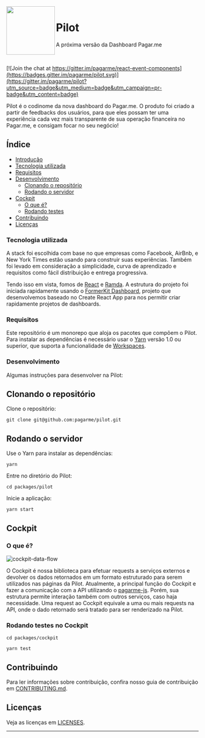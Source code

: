 <img src="https://avatars1.githubusercontent.com/u/3846050?v=4&s=200" width="127px" height="127px" align="left"/>

# Pilot

A próxima versão da Dashboard Pagar.me

<br>

[![Join the chat at https://gitter.im/pagarme/react-event-components](https://badges.gitter.im/pagarme/pilot.svg)](https://gitter.im/pagarme/pilot?utm_source=badge&utm_medium=badge&utm_campaign=pr-badge&utm_content=badge)
<br>


Pilot é o codinome da nova dashboard do Pagar.me. O produto foi criado
a partir de feedbacks dos usuários, para que eles possam ter uma
experiência cada vez mais transparente de sua operação financeira no
Pagar.me, e consigam focar no seu negócio!

## Índice

- [Introdução](#introducao)
- [Tecnologia utilizada](tecnologia-utilizada)
- [Requisitos](#requisitos)
- [Desenvolvimento](#developing)
	- [Clonando o repositório](#clonando-o-repositorio)
	- [Rodando o servidor](#rodando-o-servidor)
- [Cockpit](#cockpit)
	- [O que é?](#o-que-e)
	- [Rodando testes](#rodando-testes)
- [Contribuindo](#contribuindo)
- [Licenças](#licencas)

### Tecnologia utilizada

A stack foi escolhida com base no que empresas como Facebook, AirBnb,
e New York Times estão usando para construir suas experiências. Também foi
levado em consideração a simplicidade, curva de aprendizado e requisitos
como fácil distribuição e entrega progressiva.

Tendo isso em vista, fomos de [React](http://github.com/facebook/react) e [Ramda](https://github.com/ramda/ramda). 
A estrutura do projeto foi iniciada rapidamente usando o [FormerKit Dashboard](https://github.com/pagarme/react-scripts-former-kit-dashboard),
projeto que desenvolvemos baseado no Create React App para nos permitir
criar rapidamente projetos de dashboards.

### Requisitos

Este repositório é um monorepo que aloja os pacotes que compõem o Pilot.
Para instalar as dependências é necessário usar o
[Yarn](https://yarnpkg.com/en) versão 1.0 ou superior, que suporta a
funcionalidade de [Workspaces](https://yarnpkg.com/lang/en/docs/workspaces/).

### Desenvolvimento

Algumas instruções para desenvolver na Pilot:

## Clonando o repositório

Clone o repositório:

```
git clone git@github.com:pagarme/pilot.git
```

## Rodando o servidor

Use o Yarn para instalar as dependências:

```
yarn
```

Entre no diretório do Pilot:

```
cd packages/pilot
```

Inicie a aplicação:

```
yarn start
```

## Cockpit

### O que é?

![cockpit-data-flow](https://user-images.githubusercontent.com/20358128/42246516-48de3114-7ef3-11e8-8428-8b3462b7eb92.png)

O Cockpit é nossa biblioteca para efetuar requests a serviços externos e devolver os dados retornados em um formato estruturado para serem utilizados nas páginas da Pilot. Atualmente, a principal função do Cockpit e fazer a comunicação com a API utilizando o [pagarme-js](https://github.com/pagarme/pagarme-js). Porém, sua estrutura permite interação também com outros serviços, caso haja necessidade. Uma request ao Cockpit equivale a uma ou mais requests na API, onde o dado retornado será tratado para ser renderizado na Pilot.

### Rodando testes no Cockpit

```
cd packages/cockpit
```

```
yarn test
```

## Contribuindo

Para ler informações sobre contribuição, confira nosso guia de contribuição em [CONTRIBUTING.md](CONTRIBUTING.md).

## Licenças

Veja as licenças em [LICENSES](LICENSES.md).

---

[milestones]: https://github.com/pagarme/pilot/milestones
[dashboard-pagarme]: https://dashboard.pagar.me
[react-styleguide]: https://github.com/pagarme/react-style-guide
[git-styleguide]: https://github.com/pagarme/git-style-guide
[storybook]: https://github.com/storybooks/storybook
